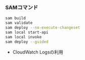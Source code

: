 ### SAMコマンド

```bash
sam build
sam validate
sam deploy --no-execute-changeset
sam local start-api
sam local invoke
sam deploy --guided
```

- CloudWatch Logsの利用